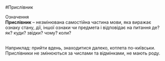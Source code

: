 #Прислівник

<div class="space">
<div class="eoz-wrap">
<span class="eoz">Означення</span>
<div class="eoz-text">
<strong>Прислiвник</strong> – незмiнювана самостiйна частина мови, яка виражає ознаку стану, дiї, iншої ознаки чи предмета i вiдповiдає на питання <span class="p1">де? як? куди? звiдки? чому? коли?</span>
</div>
</div>
</div>
<br>

Наприклад: прийти вдень, знаходитися далеко, котлета по-київськи.<br>
Прислiвники не змiнюються за числами та вiдмiнками, не мають роду.